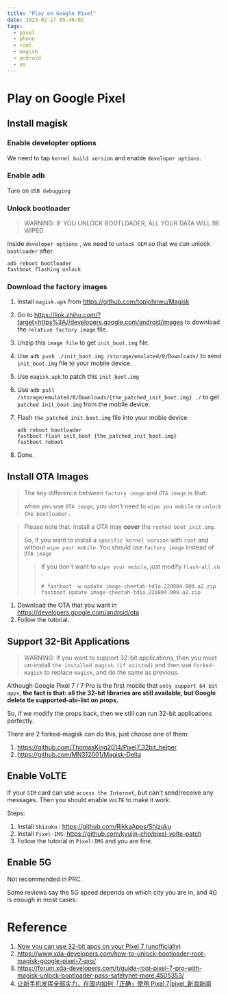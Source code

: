 ```yaml
---
title: "Play on Google Pixel"
date: 2023-02-27 05:46:02
tags:
  - pixel
  - phone
  - root
  - magisk
  - android
  - os
---
```


# Play on Google Pixel

## Install magisk

### Enable developter options

We need to tap `kernel build version` and enable `developer options`.

### Enable adb

Turn on `USB debugging`

### Unlock bootloader

> WARNING: IF YOU UNLOCK BOOTLOADER, ALL YOUR DATA WILL BE WIPED.

Inside `developer options`  , we need to `unlock OEM` so that we can unlock `bootloader` after.

```shell
adb reboot bootloader
fastboot flashing unlock
```

### Download the factory images

1. Install `magisk.apk` from https://github.com/topjohnwu/Magisk 

2. Go to https://link.zhihu.com/?target=https%3A//developers.google.com/android/images to download the `relative factory image` file. 

3. Unzip this `image file` to get `init_boot.img` file.

4. Use `adb push ./init_boot.img /storage/emulated/0/Downloads/` to send `init_boot.img` file to your mobile device.

5. Use `magisk.apk` to patch this `init_boot.img`

6. Use `adb pull /storage/emulated/0/Downloads/{the_patched_init_boot.img} ./` to get `patched init_boot.img` from the mobile device.

7. Flash `the_patched_init_boot.img` file into your mobie device

   ```shell
   adb reboot bootloader
   fastboot flash init_boot {the_patched_init_boot.img}
   fastboot reboot
   ```

8. Done.

## Install OTA Images

> The key difference between `factory image` and `OTA image` is that:
>
> when you use `OTA image`, you don't need to `wipe you mobile` or `unlock the bootloader` .

> Please note that: install a OTA may **cover** the `rooted boot_init.img`.
>
> So, if you want to install a `specific kernel version` with `root` and without `wipe your mobile`. You should use `factory image` instead of `OTA image`
>
> > If you don't want to `wipe your mobile`, just modify `flash-all.sh` :
> >
> > ```shell
> > # fastboot -w update image-cheetah-td1a.220804.009.a2.zip
> > fastboot update image-cheetah-td1a.220804.009.a2.zip
> > ```

1. Download the OTA that you want in https://developers.google.com/android/ota
2. Follow the tutorial.

## Support 32-Bit Applications

> WARNING: If you want to support 32-bit applications, then you must un-install `the installed magisk (if existed)` and then use `forked-magisk` to replace `magisk`, and do the same as previous.

Although Google Pixel 7 / 7 Pro is the first mobile that `only support 64 bit apps`, **the fact is that: all the 32-bit libraries are still available, but Google delete tle supported-abi-list on props.**

So, if we modify the props back, then we still can run 32-bit applications perfectly.

There are 2 forked-magisk can do this, just choose one of them:  

1. https://github.com/ThomasKing2014/Pixel7_32bit_helper
2. https://github.com/MN312001/Magisk-Delta

## Enable VoLTE

If your `SIM` card can use `access the Internet`, but can't send/receive any messages. Then you should enable `VoLTE` to make it work.

Steps:

1. Install `Shizuku` : https://github.com/RikkaApps/Shizuku
2. Install `Pixel-IMS`: https://github.com/kyujin-cho/pixel-volte-patch
3. Follow the tutorial in `Pixel-IMS` and you are fine.

## Enable 5G

Not recommended in PRC. 

Some reviews say the 5G speed depends on which city you are in, and 4G is enough in most cases.

# Reference

1. [Now you can use 32-bit apps on your Pixel 7 (unofficially)](https://www.androidgreek.com/now-you-can-use-32-bit-apps-on-your-pixel-7-unofficially/)
2. https://www.xda-developers.com/how-to-unlock-bootloader-root-magisk-google-pixel-7-pro/
3. https://forum.xda-developers.com/t/guide-root-pixel-7-pro-with-magisk-unlock-bootloader-pass-safetynet-more.4505353/
4. [让新手机发挥全部实力，在国内如何「正确」使用 Pixel 7|pixel_新浪新闻](https://k.sina.com.cn/article_1914010467_72157b6301901ozz5.html?from=tech)

